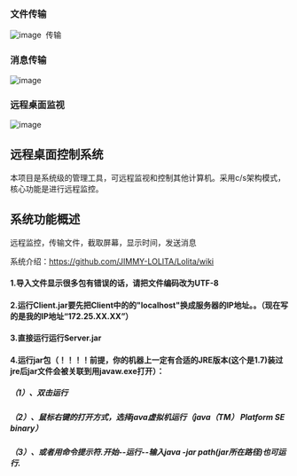 
### 文件传输
![image](https://github.com/Trrinity/RemoteMonitor/blob/master/67.jpg)  传输 

### 消息传输

![image](https://github.com/Trrinity/RemoteMonitor/blob/master/communication.gif)   

### 远程桌面监视

![image](https://github.com/Trrinity/RemoteMonitor/blob/master/many.gif)   


## 远程桌面控制系统

本项目是系统级的管理工具，可远程监视和控制其他计算机。采用c/s架构模式，核心功能是进行远程监控。

## 系统功能概述

远程监控，传输文件，截取屏幕，显示时间，发送消息

系统介绍：https://github.com/JIMMY-LOLITA/Lolita/wiki

#### 1.导入文件显示很多包有错误的话，请把文件编码改为UTF-8
#### 2.运行Client.jar要先把Client中的的"localhost"换成服务器的IP地址。。（现在写的是我的IP地址“172.25.XX.XX”）
#### 3.直接运行运行Server.jar
#### 4.运行jar包（！！！！前提，你的机器上一定有合适的JRE版本(这个是1.7)装过jre后jar文件会被关联到用javaw.exe打开）：
##### （1）、双击运行
##### （2）、鼠标右键的打开方式，选择java虚拟机运行（java（TM） Platform SE binary） 
##### （3）、或者用命令提示符.开始--运行--输入java -jar path(jar所在路径)也可运行.
